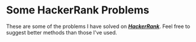 # Some HackerRank Problems
These are some of the problems I have solved on **_[HackerRank](http:hackerrank.com)_**. Feel free to suggest better methods than those I've used. 
